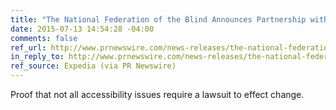 ```yaml
---
title: "The National Federation of the Blind Announces Partnership with Expedia, Inc. to Optimize Accessibility of Expedia.com and Travelocity.com Sites"
date: 2015-07-13 14:54:28 -04:00
comments: false
ref_url: http://www.prnewswire.com/news-releases/the-national-federation-of-the-blind-announces-partnership-with-expedia-inc-to-optimize-accessibility-of-expediacom-and-travelocitycom-sites-300111583.html
in_reply_to: http://www.prnewswire.com/news-releases/the-national-federation-of-the-blind-announces-partnership-with-expedia-inc-to-optimize-accessibility-of-expediacom-and-travelocitycom-sites-300111583.html
ref_source: Expedia (via PR Newswire)
---
```


Proof that not all accessibility issues require a lawsuit to effect change.